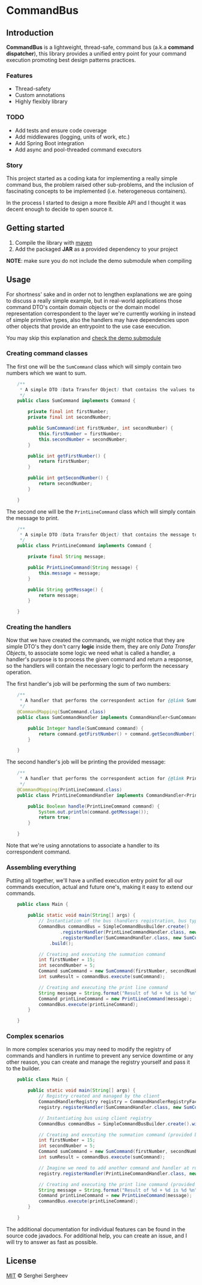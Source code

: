 # CommandBus

## Introduction

**CommandBus** is a lightweight, thread-safe, command bus (a.k.a **command dispatcher**),
this library provides a unified entry point for your command execution promoting best
design patterns practices.

### Features
- Thread-safety
- Custom annotations
- Highly flexibly library

### TODO
- Add tests and ensure code coverage
- Add middlewares (logging, units of work, etc.)
- Add Spring Boot integration
- Add async and pool-threaded command executors

### Story

This project started as a coding kata for implementing a really simple command bus,
the problem raised other sub-problems, and the inclusion of fascinating concepts to
be implemented (i.e. heterogeneous containers).

In the process I started to design a more flexible API and I thought it was decent
enough to decide to open source it.

## Getting started

1. Compile the library with [maven](https://maven.apache.org/)
2. Add the packaged **JAR** as a provided dependency to your project

**NOTE**: make sure you do not include the demo submodule when compiling

## Usage

For shortness' sake and in order not to lengthen explanations we are going to discuss
a really simple example, but in real-world applications those command DTO's contain
domain objects or the domain model representation correspondent to the layer we're 
currently working in instead of simple primitive types, also the handlers may have 
dependencies upon  other objects that provide an entrypoint to the use case execution.

You may skip this explanation and [check the demo submodule](commandbus-demo/src/main/java/dev/sergheev)

### Creating command classes

The first one will be the ```SumCommand``` class which will simply contain two numbers
which we want to sum.

```java
    /**
     * A simple DTO (Data Transfer Object) that contains the values to sum.
     */
    public class SumCommand implements Command {

        private final int firstNumber;
        private final int secondNumber;

        public SumCommand(int firstNumber, int secondNumber) {
            this.firstNumber = firstNumber;
            this.secondNumber = secondNumber;
        }

        public int getFirstNumber() {
            return firstNumber;
        }

        public int getSecondNumber() {
            return secondNumber;
        }

    }
```

The second one will be the ```PrintLineCommand``` class which will simply contain the
message to print.

```java
    /**
     * A simple DTO (Data Transfer Object) that contains the message to be printed.
     */
    public class PrintLineCommand implements Command {

        private final String message;

        public PrintLineCommand(String message) {
            this.message = message;
        }

        public String getMessage() {
            return message;
        }

    }
```

### Creating the handlers

Now that we have created the commands, we might notice that they are simple DTO's they don't
carry **logic** inside them, they are only _Data Transfer Objects_, to associate some logic
we need what is called a handler, a handler's purpose is to process the given command and 
return a response, so the handlers will contain the necessary logic to perform the necessary 
operation.

The first handler's job will be performing the sum of two numbers:

```java
    /**
     * A handler that performs the correspondent action for {@link SumCommand}.
     */
    @CommandMapping(SumCommand.class)
    public class SumCommandHandler implements CommandHandler<SumCommand, Integer> {

        public Integer handle(SumCommand command) {
            return command.getFirstNumber() + command.getSecondNumber();
        }

    }
```

The second handler's job will be printing the provided message:

```java
    /**
     * A handler that performs the correspondent action for {@link PrintLineCommand}.
     */
    @CommandMapping(PrintLineCommand.class)
    public class PrintLineCommandHandler implements CommandHandler<PrintLineCommand, Boolean> {

        public Boolean handle(PrintLineCommand command) {
            System.out.println(command.getMessage());
            return true;
        }

    }
```

Note that we're using annotations to associate a handler to its correspondent command.

### Assembling everything

Putting all together, we'll have a unified execution entry point for all our commands
execution, actual and future one's, making it easy to extend our commands.

```java
    public class Main {

        public static void main(String[] args) {
            // Instantiation of the bus (handlers registration, bus type selection, etc.)
            CommandBus commandBus = SimpleCommandBusBuilder.create()
                    .registerHandler(PrintLineCommandHandler.class, new PrintLineCommandHandler())
                    .registerHandler(SumCommandHandler.class, new SumCommandHandler())
                .build();

            // Creating and executing the summation command
            int firstNumber = 15;
            int secondNumber = 5;
            Command sumCommand = new SumCommand(firstNumber, secondNumber);
            int sumResult = commandBus.execute(sumCommand);

            // Creating and executing the print line command
            String message = String.format("Result of %d + %d is %d %n", firstNumber, secondNumber, sumResult);
            Command printLineCommand = new PrintLineCommand(message);
            commandBus.execute(printLineCommand);
        }

    }
```

### Complex scenarios

In more complex scenarios you may need to modify the registry of commands and handlers
in runtime to prevent any service downtime or any other reason, you can create and
manage the registry yourself and pass it to the builder.

```java
    public class Main {

        public static void main(String[] args) {
            // Registry created and managed by the client
            CommandHandlerRegistry registry = CommandHandlerRegistryFactory.newRegistry();
            registry.registerHandler(SumCommandHandler.class, new SumCommandHandler());

            // Instantiating bus using client registry
            CommandBus commandBus = SimpleCommandBusBuilder.create().withRegistry(registry).build();

            // Creating and executing the summation command (provided before bus creation)
            int firstNumber = 15;
            int secondNumber = 5;
            Command sumCommand = new SumCommand(firstNumber, secondNumber);
            int sumResult = commandBus.execute(sumCommand);

            // Imagine we need to add another command and handler at runtime (we add it to our manually managed registry)
            registry.registerHandler(PrintLineCommandHandler.class, new PrintLineCommandHandler());

            // Creating and executing the print line command (provided after bus creation or at runtime)
            String message = String.format("Result of %d + %d is %d %n", firstNumber, secondNumber, sumResult);
            Command printLineCommand = new PrintLineCommand(message);
            commandBus.execute(printLineCommand);
        }

    }
```

The additional documentation for individual features can be found in the source code
javadocs. For additional help, you can create an issue, and I will try to answer as
fast as possible.

## License

[MIT](LICENSE) &copy; Serghei Sergheev
